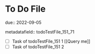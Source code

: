 # To Do File

due:: 2022-09-05

metadatafield:: todoTestFile_151\_71

- [ ] Task of todoTestFile_151 1 [[Query me]]
- [ ] Task of todoTestFile_151 2
